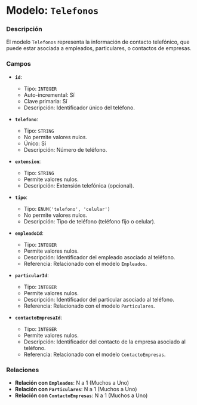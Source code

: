 # Modelo: `Telefonos`

### Descripción

El modelo `Telefonos` representa la información de contacto telefónico, que puede estar asociada a empleados, particulares, o contactos de empresas.

### Campos

-   **`id`**:

    -   Tipo: `INTEGER`
    -   Auto-incremental: Sí
    -   Clave primaria: Sí
    -   Descripción: Identificador único del teléfono.

-   **`telefono`**:

    -   Tipo: `STRING`
    -   No permite valores nulos.
    -   Único: Sí
    -   Descripción: Número de teléfono.

-   **`extension`**:

    -   Tipo: `STRING`
    -   Permite valores nulos.
    -   Descripción: Extensión telefónica (opcional).

-   **`tipo`**:

    -   Tipo: `ENUM('telefono', 'celular')`
    -   No permite valores nulos.
    -   Descripción: Tipo de teléfono (teléfono fijo o celular).

-   **`empleadoId`**:

    -   Tipo: `INTEGER`
    -   Permite valores nulos.
    -   Descripción: Identificador del empleado asociado al teléfono.
    -   Referencia: Relacionado con el modelo `Empleados`.

-   **`particularId`**:

    -   Tipo: `INTEGER`
    -   Permite valores nulos.
    -   Descripción: Identificador del particular asociado al teléfono.
    -   Referencia: Relacionado con el modelo `Particulares`.

-   **`contactoEmpresaId`**:

    -   Tipo: `INTEGER`
    -   Permite valores nulos.
    -   Descripción: Identificador del contacto de la empresa asociado al teléfono.
    -   Referencia: Relacionado con el modelo `ContactoEmpresas`.

### Relaciones

-   **Relación con `Empleados`**: N a 1 (Muchos a Uno)
-   **Relación con `Particulares`**: N a 1 (Muchos a Uno)
-   **Relación con `ContactoEmpresas`**: N a 1 (Muchos a Uno)
